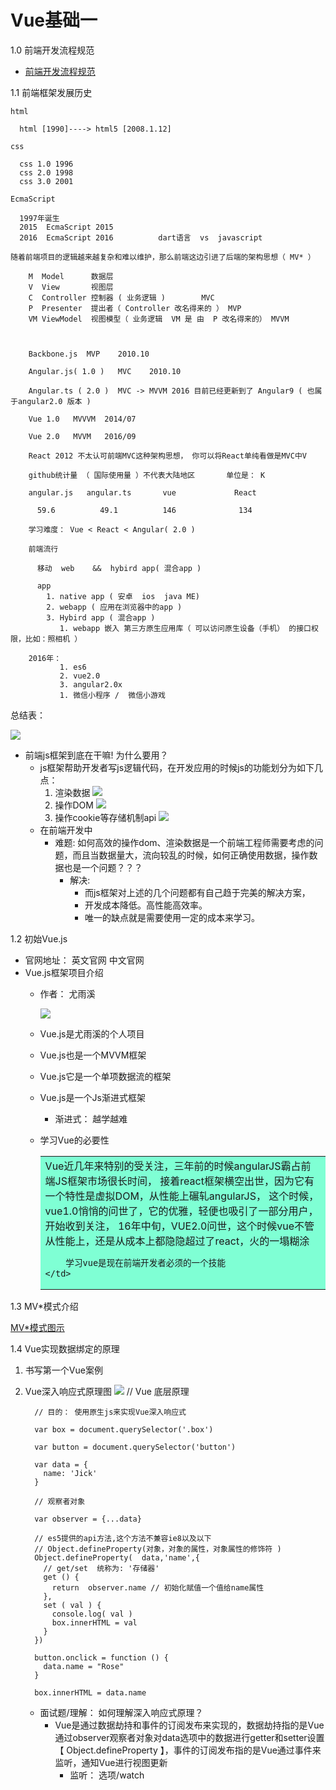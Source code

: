 # Vue基础一
1.0 前端开发流程规范

-  [ 前端开发流程规范 ](https://blog.csdn.net/weixin_41640944/article/details/89462053)

1.1 前端框架发展历史

    html
    
      html [1990]----> html5 [2008.1.12]
    
    css
    
      css 1.0 1996 
      css 2.0 1998
      css 3.0 2001
    
    EcmaScript 
    
      1997年诞生
      2015  EcmaScript 2015
      2016  EcmaScript 2016          dart语言  vs  javascript
    
    随着前端项目的逻辑越来越复杂和难以维护，那么前端这边引进了后端的架构思想（ MV* ）
    
        M  Model      数据层
        V  View       视图层
        C  Controller 控制器 ( 业务逻辑 )        MVC
     	P  Presenter  提出者（ Controller 改名得来的 ） MVP
        VM ViewModel  视图模型（ 业务逻辑  VM 是 由  P 改名得来的） MVVM
       
     
    
        Backbone.js  MVP    2010.10
    
        Angular.js( 1.0 )   MVC    2010.10
    
        Angular.ts ( 2.0 )  MVC -> MVVM 2016 目前已经更新到了 Angular9 ( 也属于angular2.0 版本 )
    
        Vue 1.0   MVVVM  2014/07
    
        Vue 2.0   MVVM   2016/09
    
        React 2012 不太认可前端MVC这种架构思想， 你可以将React单纯看做是MVC中V
    
        github统计量 （ 国际使用量 ）不代表大陆地区       单位是： K
    
        angular.js   angular.ts       vue             React  
    
          59.6          49.1          146              134	
    
        学习难度： Vue < React < Angular( 2.0 )
    
        前端流行
    
          移动  web    &&  hybird app( 混合app )
    
          app
            1. native app ( 安卓  ios  java ME)
            2. webapp ( 应用在浏览器中的app )
            3. Hybird app ( 混合app ) 
               1. webapp 嵌入 第三方原生应用库（ 可以访问原生设备（手机） 的接口权限，比如：照相机 ）
    
    	2016年： 	
    		   1. es6
    		   2. vue2.0
    		   3. angular2.0x
               1. 微信小程序 /  微信小游戏
    
总结表：

![](https://ftp.bmp.ovh/imgs/2019/09/5a0e75fe7e6c8d16.png)

- 前端js框架到底在干嘛!   为什么要用？
  - js框架帮助开发者写js逻辑代码，在开发应用的时候js的功能划分为如下几点：
    1. 渲染数据
       ![](https://ftp.bmp.ovh/imgs/2019/09/41a7e07a92925028.png)
    2. 操作DOM 
       ![](https://ftp.bmp.ovh/imgs/2019/09/b00c66d4e579a1cf.gif)
    3. 操作cookie等存储机制api
       ![](https://ftp.bmp.ovh/imgs/2019/09/6430c0c8a003f0ad.png)
  - 在前端开发中
    - 难题: 如何高效的操作dom、渲染数据是一个前端工程师需要考虑的问题，而且当数据量大，流向较乱的时候，如何正确使用数据，操作数据也是一个问题？？？
      - 解决: 
        - 而js框架对上述的几个问题都有自己趋于完美的解决方案，
        - 开发成本降低。高性能高效率。
        - 唯一的缺点就是需要使用一定的成本来学习。
  

1.2 初始Vue.js

- 官网地址： 英文官网     中文官网
- Vue.js框架项目介绍
  - 作者： 尤雨溪
  
    ![](https://ftp.bmp.ovh/imgs/2019/09/907e8e38dfbe41d0.jpg)
  - Vue.js是尤雨溪的个人项目
  - Vue.js也是一个MVVM框架
  - Vue.js它是一个单项数据流的框架
  - Vue.js是一个Js渐进式框架
    - 渐进式： 越学越难
  - 学习Vue的必要性
  
    <table>
      <tr>
        <td bgcolor = "#7FFFD4">
        	Vue近几年来特别的受关注，三年前的时候angularJS霸占前端JS框架市场很长时间，
          接着react框架横空出世，因为它有一个特性是虚拟DOM，从性能上碾轧angularJS，
          这个时候，vue1.0悄悄的问世了，它的优雅，轻便也吸引了一部分用户，开始收到关注，
          16年中旬，VUE2.0问世，这个时候vue不管从性能上，还是从成本上都隐隐超过了react，火的一塌糊涂
        
        	学习vue是现在前端开发者必须的一个技能
        </td>
      </tr>
    </table>

1.3 MV*模式介绍

[MV*模式图示](http://www.ruanyifeng.com/blog/2015/02/mvcmvp_mvvm.html)

1.4 Vue实现数据绑定的原理

1. 书写第一个Vue案例
2. Vue深入响应式原理图
   ![](https://ftp.bmp.ovh/imgs/2019/09/d4c2de951720c006.png)
        // Vue 底层原理 
       
         // 目的： 使用原生js来实现Vue深入响应式 
       
         var box = document.querySelector('.box')
       
         var button = document.querySelector('button')
       
         var data = {
           name: 'Jick'
         }
       
         // 观察者对象
       
         var observer = {...data} 
       
         // es5提供的api方法,这个方法不兼容ie8以及以下
         // Object.defineProperty(对象，对象的属性，对象属性的修饰符 )
         Object.defineProperty(  data,'name',{
           // get/set  统称为: '存储器'
           get () {
             return  observer.name // 初始化赋值一个值给name属性
           },
           set ( val ) {
             console.log( val )
             box.innerHTML = val
           }
         })
       
         button.onclick = function () {
           data.name = "Rose"
         }
       
         box.innerHTML = data.name 
   - 面试题/理解： 如何理解深入响应式原理？
     - Vue是通过数据劫持和事件的订阅发布来实现的，数据劫持指的是Vue通过observer观察者对象对data选项中的数据进行getter和setter设置【 Object.defineProperty 】，事件的订阅发布指的是Vue通过事件来监听，通知Vue进行视图更新
       - 监听： 选项/watch
